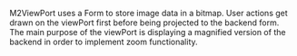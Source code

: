 M2ViewPort uses a Form to store image data in a bitmap. User actions get drawn on the viewPort first before being projected to the backend form. 
The main purpose of the viewPort is displaying a magnified version of the backend in order to implement zoom functionality. 